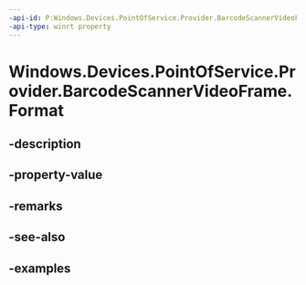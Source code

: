 ```yaml
---
-api-id: P:Windows.Devices.PointOfService.Provider.BarcodeScannerVideoFrame.Format
-api-type: winrt property
---
```


<!-- Property syntax.
public BitmapPixelFormat Format { get; }
-->

# Windows.Devices.PointOfService.Provider.BarcodeScannerVideoFrame.Format

## -description

## -property-value

## -remarks

## -see-also

## -examples

